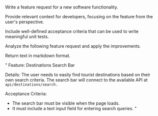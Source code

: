 Write a feature request for a new software functionality.

Provide relevant context for developers, focusing on the feature from the user's perspective.

Include well-defined acceptance criteria that can be used to write meaningful unit tests.

Analyze the following feature request and apply the improvements.

Return text in markdown format.


"
Feature: Destinations Search Bar

Details:
The user needs to easily find tourist destinations based on their own search criteria.
The search bar will connect to the available API at `api/destinations/search.`

Acceptance Criteria:

- The search bar must be visible when the page loads.
- It must include a text input field for entering search queries.
"